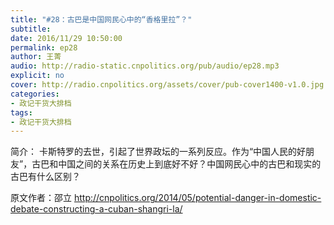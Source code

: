 ```yaml
---
title: "#28：古巴是中国网民心中的“香格里拉”？"
subtitle: 
date: 2016/11/29 10:50:00
permalink: ep28
author: 王菁
audio: http://radio-static.cnpolitics.org/pub/audio/ep28.mp3
explicit: no
cover: http://radio.cnpolitics.org/assets/cover/pub-cover1400-v1.0.jpg
categories:
- 政记干货大排档
tags:
- 政记干货大排档
---
```


简介：
卡斯特罗的去世，引起了世界政坛的一系列反应。作为“中国人民的好朋友”，古巴和中国之间的关系在历史上到底好不好？中国网民心中的古巴和现实的古巴有什么区别？

原文作者：邵立
http://cnpolitics.org/2014/05/potential-danger-in-domestic-debate-constructing-a-cuban-shangri-la/
